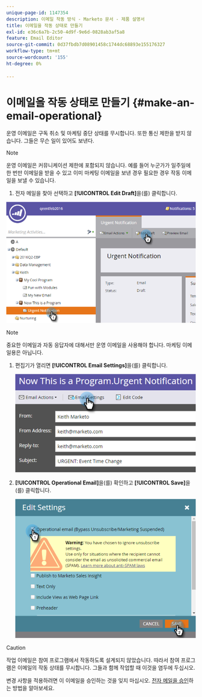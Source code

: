 ```yaml
---
unique-page-id: 1147354
description: 이메일 작동 방식 - Marketo 문서 - 제품 설명서
title: 이메일을 작동 상태로 만들기
exl-id: e36c6a7b-2c50-4d9f-9e6d-0828ab3af5a8
feature: Email Editor
source-git-commit: 0d37fbdb7d08901458c1744dc68893e155176327
workflow-type: tm+mt
source-wordcount: '155'
ht-degree: 0%

---
```


# 이메일을 작동 상태로 만들기 {#make-an-email-operational}

운영 이메일은 구독 취소 및 마케팅 중단 상태를 무시합니다. 또한 통신 제한을 받지 않습니다. 그들은 무슨 일이 있어도 보낸다.

>[!NOTE]
>
>운영 이메일은 커뮤니케이션 제한에 포함되지 않습니다. 예를 들어 누군가가 일주일에 한 번만 이메일을 받을 수 있고 이미 마케팅 이메일을 보낸 경우 필요한 경우 작동 이메일을 보낼 수 있습니다.

1. 전자 메일을 찾아 선택하고 **[!UICONTROL Edit Draft]**&#x200B;을(를) 클릭합니다.

![](assets/one-1.png)

>[!NOTE]
>
>중요한 이메일과 자동 응답자에 대해서만 운영 이메일을 사용해야 합니다. 마케팅 이메일용은 아닙니다.

1. 편집기가 열리면 **[!UICONTROL Email Settings]**&#x200B;을(를) 클릭합니다.

   ![](assets/two-1.png)

1. **[!UICONTROL Operational Email]**&#x200B;을(를) 확인하고 **[!UICONTROL Save]**&#x200B;을(를) 클릭합니다.

   ![](assets/three.png)

>[!CAUTION]
>
>작업 이메일은 참여 프로그램에서 작동하도록 설계되지 않았습니다. 따라서 참여 프로그램은 이메일의 작동 상태를 무시합니다. 그들과 함께 작업할 때 이것을 염두에 두십시오.

변경 사항을 적용하려면 이 이메일을 승인하는 것을 잊지 마십시오. [전자 메일을 승인](/help/marketo/product-docs/email-marketing/general/creating-an-email/approve-an-email.md)하는 방법을 알아보세요.
